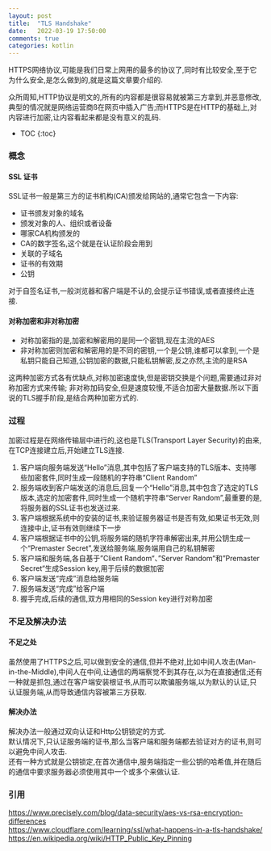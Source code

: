 ```yaml
---
layout: post
title:  "TLS Handshake"
date:   2022-03-19 17:50:00
comments: true
categories: kotlin
---
```


HTTPS网络协议,可能是我们日常上网用的最多的协议了,同时有比较安全,至于它为什么安全,是怎么做到的,就是这篇文章要介绍的.

众所周知,HTTP协议是明文的,所有的内容都是很容易就被第三方拿到,并恶意修改,典型的情况就是网络运营商ß在网页中插入广告;而HTTPS是在HTTP的基础上,对内容进行加密,让内容看起来都是没有意义的乱码.


* TOC
{:toc}


### 概念

#### SSL 证书
SSL证书一般是第三方的证书机构(CA)颁发给网站的,通常它包含一下内容:
*   证书颁发对象的域名
*   颁发对象的人、组织或者设备
*   哪家CA机构颁发的
*   CA的数字签名,这个就是在认证阶段会用到
*   关联的子域名
*   证书的有效期
*   公钥

对于自签名证书,一般浏览器和客户端是不认的,会提示证书错误,或者直接终止连接.


#### 对称加密和非对称加密
*   对称加密指的是,加密和解密用的是同一个密钥,现在主流的AES
*   非对称加密则加密和解密用的是不同的密钥,一个是公钥,谁都可以拿到,一个是私钥只能自己知道,公钥加密的数据,只能私钥解密,反之亦然,主流的是RSA  

这两种加密方式各有优缺点,对称加密速度快,但是密钥交换是个问题,需要通过非对称加密方式来传输;
非对称加码安全,但是速度较慢,不适合加密大量数据.所以下面说的TLS握手阶段,是结合两种加密方式的.


### 过程  
加密过程是在网络传输层中进行的,这也是TLS(Transport Layer Security)的由来,在TCP连接建立后,开始建立TLS连接.

1.  客户端向服务端发送“Hello”消息,其中包括了客户端支持的TLS版本、支持哪些加密套件,同时生成一段随机的字符串“Client Random”
2.  服务端收到客户端发送的消息后,回复一个“Hello”消息,其中包含了选定的TLS版本,选定的加密套件,同时生成一个随机字符串“Server Random”,最重要的是,将服务器的SSL证书也发送过来.
3.  客户端根据系统中的安装的证书,来验证服务器证书是否有效,如果证书无效,则连接中止,证书有效则继续下一步
4.  客户端根据证书中的公钥,将服务端的随机字符串解密出来,并用公钥生成一个“Premaster Secret”,发送给服务端,服务端用自己的私钥解密
5.  客户端和服务端,各自基于”Client Random“、”Server Random“和”Premaster Secret“生成Session key,用于后续的数据加密
6.  客户端发送“完成”消息给服务端
7.  服务端发送“完成”给客户端
8.  握手完成,后续的通信,双方用相同的Session key进行对称加密

### 不足及解决办法
#### 不足之处  

虽然使用了HTTPS之后,可以做到安全的通信,但并不绝对,比如中间人攻击(Man-in-the-Middle),中间人在中间,让通信的两端察觉不到其存在,以为在直接通信;还有一种就是抓包,通过在客户端安装根证书,从而可以欺骗服务端,以为默认的认证,只认证服务端,从而导致通信内容被第三方获取.  

#### 解决办法
解决办法一般通过双向认证和Http公钥锁定的方式.  
默认情况下,只认证服务端的证书,那么当客户端和服务端都去验证对方的证书,则可以避免中间人攻击.  
还有一种方式就是公钥锁定,在首次通信中,服务端指定一些公钥的哈希值,并在随后的通信中要求服务器必须使用其中一个或多个来做认证.


### 引用
https://www.precisely.com/blog/data-security/aes-vs-rsa-encryption-differences  
https://www.cloudflare.com/learning/ssl/what-happens-in-a-tls-handshake/  
https://en.wikipedia.org/wiki/HTTP_Public_Key_Pinning
